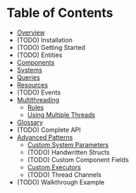 # Table of Contents

-   [Overview](./overview.md)
-   (TODO) Installation
-   (TODO) Getting Started
-   (TODO) Entities
-   [Components](./components.md)
-   [Systems](./systems.md)
-   [Queries](./queries.md)
-   [Resources](./resources.md)
-   (TODO) Events
-   [Multithreading](./multithreading/index.md)
    -   [Rules](./multithreading/rules.md)
    -   [Using Multiple Threads](./multithreading/using_multiple_threads.md)
-   [Glossary](./glossary.md)
-   (TODO) Complete API
-   [Advanced Patterns](./advanced_patterns/index.md)
    -   [Custom System Parameters](./advanced_patterns/custom_system_parameters.md)
    -   (TODO) Handwritten Structs
    -   (TODO) Custom Component Fields
    -   [Custom Executors](./advanced_patterns/custom_executors.md)
    -   (TODO) Thread Channels
-   (TODO) Walkthrough Example
